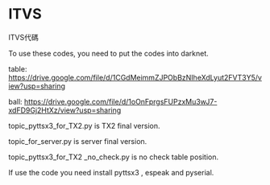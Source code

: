 # ITVS
ITVS代碼

To use these codes, you need to put the codes into darknet.

table: https://drive.google.com/file/d/1CGdMeimmZJPObBzNIheXdLyut2FVT3Y5/view?usp=sharing

ball: https://drive.google.com/file/d/1oOnFprgsFUPzxMu3wJ7-xdFD9Gj2HtXz/view?usp=sharing

topic_pyttsx3_for_TX2.py is TX2 final version.

topic_for_server.py is server final version.

topic_pyttsx3_for_TX2 _no_check.py is no check table position.

If use the code you need install pyttsx3 , espeak and pyserial.

